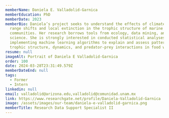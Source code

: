 ```yaml
---
memberName: Daniela E. Valladolid-Garnica
memberEducation: PhD
memberDate: 2023
memberBio: Daniela’s project seeks to understand the effects of climate-related
  range shifts and local extinction in the trophic structure of marine
  communities. Her research borrows tools from ecology, data mining, and data
  science. She is strongly interested in conducted statistical analyses in R and
  implementing machine learning algorithms to explain and assess patterns of
  trophic structure, dynamics, and predator-prey interactions in food webs.
resume: null
imageAlt: Portrait of Daniela E Valladolid-Garnica
order: 100
date: 2024-03-28T23:31:49.579Z
memberDateEnd: null
tags:
  - Former
  - Intern
linkedin: null
email: valladolid@arizona.edu,valladolid@comunidad.unam.mx
link: https://www.researchgate.net/profile/Daniela-Valladolid-Garnica
image: /assets/images/our-team/daniela-e-valladolid-garnica.png
memberTitle: Research Data Support Specialist II
---
```

